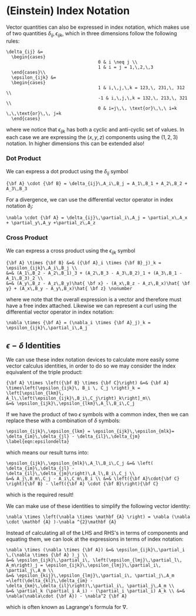 # (Einstein) Index Notation

Vector quantities can also be expressed in index notation, which makes use of two quantities $\delta_{ij},\, \epsilon_{ijk}$, which in three dimensions follow the following rules:
```{math}
\delta_{ij} &= 
  \begin{cases}
                                   0 & i \neq j \\
                                   1 & i = j = 1,\,2,\,3
  \end{cases}\\
  \epsilon_{ijk} &=  
  \begin{cases}
                                   1 & i,\,j,\,k = 123,\, 231,\, 312 \\
                                   -1 & i,\,j,\,k = 132,\, 213,\, 321 \\
                                   0 & i=j\,\, \text{or}\,\,\ i=k \,\,\text{or}\,\, j=k
  \end{cases}
```
where we notice that $\epsilon_{ijk}$ has both a cyclic and anti-cyclic set of values.  In each case we are expressing the $(x,\,y,\,z)$ components using the 
$(1,\,2,\,3)$ notation.  In higher dimensions this can be extended also! 

### Dot Product
We can express a dot product using the $\delta_{ij}$ symbol
```{math}
{\bf A} \cdot {\bf B} = \delta_{ij}\,A_i\,B_j = A_1\,B_1 + A_2\,B_2 + A_3\,B_3 
```
For a divergence, we can use the differential vector operator in index notation $\partial_i$:
```{math}
\nabla \cdot {\bf A} = \delta_{ij}\,\partial_i\,A_j = \partial_x\,A_x + \partial_y\,A_y +\partial_z\,A_z 
```

### Cross Product
We can express a cross product using the $\epsilon_{ijk}$ symbol
```{math}
{\bf A} \times {\bf B} &=& ({\bf A}_i \times {\bf B}_j)_k = \epsilon_{ijk}\,A_i\,B_j \\
&=& (A_1\,B_2 - A_2\,B_1)_3 + (A_2\,B_3 - A_3\,B_2)_1 + (A_3\,B_1 - A_1\,B_3)_2 \\
&=& (A_y\,B_z - A_z\,B_y)\hat{ \bf x} - (A_x\,B_z - A_z\,B_x)\hat{ \bf y} + (A_x\,B_y - A_y\,B_x)\hat{ \bf z} \nonumber
```
where we note that the overall expression is a vector and therefore must have a free index attached.  Likewise we can represent a curl using the 
differential vector operator in index notation:
```{math}
\nabla \times {\bf A} = (\nabla_i \times {\bf A}_j)_k =  \epsilon_{ijk}\,\partial_i\,A_j 
```

## $\epsilon-\delta$ Identities
We can use these index notation devices to calculate more easily some vector calculus identities, in order to do so we may consider the index equivalent of the triple product:
```{math}
{\bf A} \times \left({\bf B} \times {\bf C}\right) &=& {\bf A} \times\left(\epsilon_{ijk}\, B_i \, C_j \right)_k = \left[\epsilon_{lkm}\, A_l\,\left(\epsilon_{ijk}\,B_i\,C_j\right)_k\right]_m\\ 
&=& \epsilon_{ijk}\,\epsilon_{lkm}\,A_l\,B_i\,C_j 
```
If we have the product of two $\epsilon$ symbols with a common index, then we can replace these with a combination of $\delta$ symbols:
```{math}
\epsilon_{ijk}\,\epsilon_{lkm} = \epsilon_{ijk}\,\epsilon_{mlk}= \delta_{im}\,\delta_{jl} - \delta_{il}\,\delta_{jm} \label{eqn:epsilondelta}
```
which means our result turns into:
```{math}
\epsilon_{ijk}\,\epsilon_{mlk}\,A_l\,B_i\,C_j &=& \left( \delta_{im}\,\delta_{jl} - \delta_{il}\,\delta_{jm}\right)\,A_l\,B_i\,C_j \\ 
&=& A_j\,B_m\,C_j - A_i\,C_m\,B_i \\ &=& \left({\bf A}\cdot{\bf C} \right){\bf B} - \left({\bf A} \cdot {\bf B}\right){\bf C}
```
which is the required result!

We can make use of these identities to simplify the following vector identity:
```{math}
\nabla \times \left(\nabla \times \mathbf {A} \right) = \nabla (\nabla \cdot \mathbf {A} )-\nabla ^{2}\mathbf {A} 
```
Instead of calculating all of the LHS and RHS's in terms of components and equating them, we can look at the expressions in terms of index notation:
```{math}
\nabla \times (\nabla \times {\bf A}) &=& \epsilon_{ijk}\,\partial_i  \,(\nabla \times {\bf A} )_j \\ 
&=& \epsilon_{ijk}\,\partial_i\, \left(\epsilon_{lmj}\,\partial_l\, A_m\right)_j = \epsilon_{ijk}\,\epsilon_{lmj}\,\partial_i\, \partial_j\,A_m \\ 
&=& \epsilon_{kij}\,\epsilon_{lmj}\,\partial_i\, \partial_j\,A_m =\left(\delta_{kl}\,\delta_{im} - \delta_{km}\,\delta_{il}\right)\,\partial_i\, \partial_j\,A_m \\ 
&=& \partial_k (\partial_i A_i) - (\partial_i \partial_i) A_k \\ &=& \nabla(\nabla\cdot {\bf A}) - \nabla^2 {\bf A}
``` 
which is often known as Lagrange's formula for $\nabla$.

